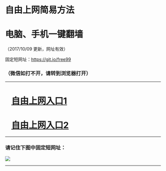 ﻿# 自由上网简易方法

# 电脑、手机一键翻墙

（2017/10/09 更新，网址有效）

固定短网址：https://git.io/free99

### （微信如打不开，请转到浏览器打开）


***





# &nbsp;&nbsp; <a href="http://ft2809515626.fwq-tz-1001.info/fwqtz01.html?t=10090011756 " target="_blank">自由上网入口1</a>
# &nbsp;&nbsp; <a href="http://ft23339286.fwq-tz-1002.info/fwqtz02.html?t=100900130497 " target="_blank">自由上网入口2</a>
***

### 请记住下图中固定短网址：

<img src="https://s3-us-west-2.amazonaws.com/fwq-1001/yjfq-20170905okok.png" /> 


***


